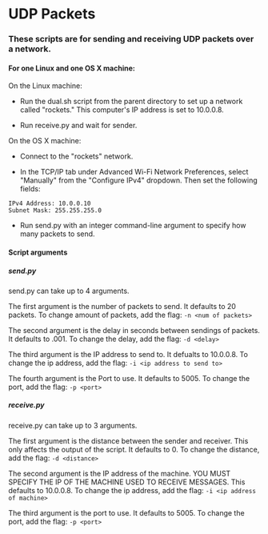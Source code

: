 # UDP Packets

### These scripts are for sending and receiving UDP packets over a network.

#### For one Linux and one OS X machine:

On the Linux machine:

* Run the dual.sh script from the parent directory to set up a network called "rockets." This computer's IP address is set to 10.0.0.8.

* Run receive.py and wait for sender.

On the OS X machine:

* Connect to the "rockets" network.

* In the TCP/IP tab under Advanced Wi-Fi Network Preferences, select "Manually" from the "Configure IPv4" dropdown. Then set the following fields:

```
IPv4 Address: 10.0.0.10
Subnet Mask: 255.255.255.0
```

* Run send.py with an integer command-line argument to specify how many packets to send.


#### Script arguments

##### send.py

send.py can take up to 4 arguments.

The first argument is the number of packets to send. It defaults to 20 packets. To change amount of packets, add the flag:
`-n <num of packets>`

The second argument is the delay in seconds between sendings of packets. It defaults to .001. To change the delay, add the flag:
`-d <delay>`

The third argument is the IP address to send to. It defualts to 10.0.0.8. To change the ip address, add the flag:
`-i <ip address to send to>`

The fourth argument is the Port to use. It defaults to 5005. To change the port, add the flag:
`-p <port>`

##### receive.py

receive.py can take up to 3 arguments.

The first argument is the distance between the sender and receiver. This only affects the output of the script. It defaults to 0. To change the distance, add the flag:
`-d <distance>`

The second argument is the IP address of the machine. YOU MUST SPECIFY THE IP OF THE MACHINE USED TO RECEIVE MESSAGES. This defaults to 10.0.0.8. To change the ip address, add the flag:
`-i <ip address of machine>`

The third argument is the port to use. It defaults to 5005. To change the port, add the flag:
`-p <port>`
